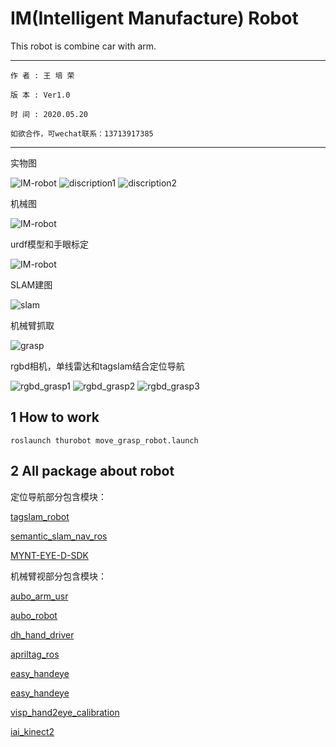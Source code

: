 # IM(Intelligent Manufacture) Robot

This robot is combine car with arm.

--------------------------------

    作 者 : 王 培 荣

    版 本 : Ver1.0

    时 间 : 2020.05.20

    如欲合作，可wechat联系：13713917385
---------------------------------

实物图

![IM-robot](doc/img/IM-Robot.png)
![discription1](doc/img/robot_discription1.jpeg)
![discription2](doc/img/robot_discription2.jpeg)

机械图

![IM-robot](doc/img/model_robot.png)

urdf模型和手眼标定

![IM-robot](doc/img/rviz_robot_calib.png)

SLAM建图

![slam](doc/img/slam.gif)

机械臂抓取

![grasp](doc/img/grasp_QR.gif)

rgbd相机，单线雷达和tagslam结合定位导航

![rgbd_grasp1](doc/img/rgbd_grasp1.png)
![rgbd_grasp2](doc/img/rgbd_grasp2.png)
![rgbd_grasp3](doc/img/rgbd_lidar_grasp.png)

## 1 How to work
 
```
roslaunch thurobot move_grasp_robot.launch
```
  


## 2 All package about robot 

定位导航部分包含模块：

[tagslam_robot](https://github.com/MRwangmaomao/tagslam_robot)

[semantic_slam_nav_ros](https://github.com/MRwangmaomao/semantic_slam_nav_ros)

[MYNT-EYE-D-SDK](https://github.com/slightech/MYNT-EYE-D-SDK)

机械臂视部分包含模块：

[aubo_arm_usr](https://github.com/MRwangmaomao/aubo_arm_usr)

[aubo_robot](https://github.com/MRwangmaomao/aubo_robot)

[dh_hand_driver](https://github.com/MRwangmaomao/dh_hand_driver)

[apriltag_ros](https://github.com/MRwangmaomao/apriltag_ros)
  
[easy_handeye](https://github.com/MRwangmaomao/easy_handeye)

[easy_handeye](https://github.com/MRwangmaomao/find_cup_ros)

[visp_hand2eye_calibration](https://github.com/arushk1/visp_hand2eye_calibration)

[iai_kinect2](https://github.com/MRwangmaomao/iai_kinect2)